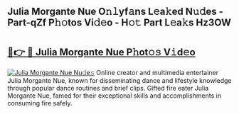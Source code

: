 ## Julia Morgante Nue O𝚗𝚕yf𝚊ns L𝚎a𝚔ed N𝚞𝚍es - Part-qZf P𝚑𝚘tos Vi𝚍𝚎o - H𝚘𝚝 Part L𝚎a𝚔s Hz3OW

# <h2><a href="http://kfcdn76.oniu.top/?m=Julia+Morgante+Nue">🔗👉 🔴 Julia Morgante Nue P𝚑ot𝚘𝚜 V𝚒d𝚎o</a></h2>

[![Julia Morgante Nue Nu𝚍e𝚜](https://i.imgur.com/0qMVB7G.gif)](http://kfcdn76.oniu.top/?m=Julia+Morgante+Nue)
Online creator and multimedia entertainer Julia Morgante Nue, known for disseminating dance and lifestyle knowledge through popular dance routines and brief clips. Gifted fire eater Julia Morgante Nue, famed for their exceptional skills and accomplishments in consuming fire safely.  
